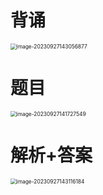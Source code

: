 # 背诵

<img src="C:\Users\51532\Desktop\Politics\04 每日一题\10 D87 D13 【史纲】\02 Pic\00 背诵.png" alt="image-20230927143056877" style="zoom:60%;" />



# 题目

<img src="C:\Users\51532\Desktop\Politics\04 每日一题\10 D87 D13 【史纲】\02 Pic\01 题目.png" alt="image-20230927141727549" style="zoom:60%;" />



# 解析+答案

<img src="C:\Users\51532\Desktop\Politics\04 每日一题\10 D87 D13 【史纲】\02 Pic\02 答案解析.png" alt="image-20230927143116184" style="zoom:60%;" />



